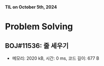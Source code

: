 **TIL on October 5th, 2024**

# Problem Solving
## BOJ#11536: 줄 세우기
* 메모리: 2020 kB, 시간: 0 ms, 코드 길이: 677 B 
